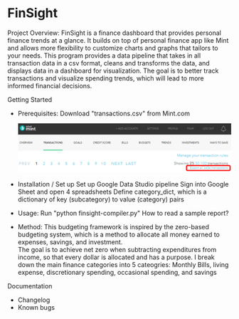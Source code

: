 # FinSight
Project Overview:
FinSight is a finance dashboard that provides personal finance trends at a glance. It builds on top of personal finance app like Mint and allows more flexibility to customize charts and graphs that tailors to your needs.
This program provides a data pipeline that takes in all transaction data in a csv format, cleans and transforms the data, and displays data in a dashboard for visualization. The goal is to better track transactions and visualize spending trends, which will lead to more informed financial decisions.

Getting Started

  - Prerequisites:
    Download "transactions.csv" from Mint.com
    
    ![export transactions.csv](/images/export_transactions.PNG)
    
  - Installation / Set up
    Set up Google Data Studio pipeline
    Sign into Google Sheet and open 4 spreadsheets
    Define category_dict, which is a dictionary of key (subcategory) to value (category) pairs
    
  - Usage:
    Run "python finsight-compiler.py"
    How to read a sample report?
    
  - Method:
    This budgeting framework is inspired by the zero-based budgeting system, which is a method to allocate all money earned to expenses, savings, and investment.\
    The goal is to achieve net zero when subtracting expenditures from income, so that every dollar is allocated and has a purpose.
    I break down the main finance categories into 5 cateogries: Monthly Bills, living expense, discretionary spending, occasional spending, and savings    

Documentation
  - Changelog
  - Known bugs





